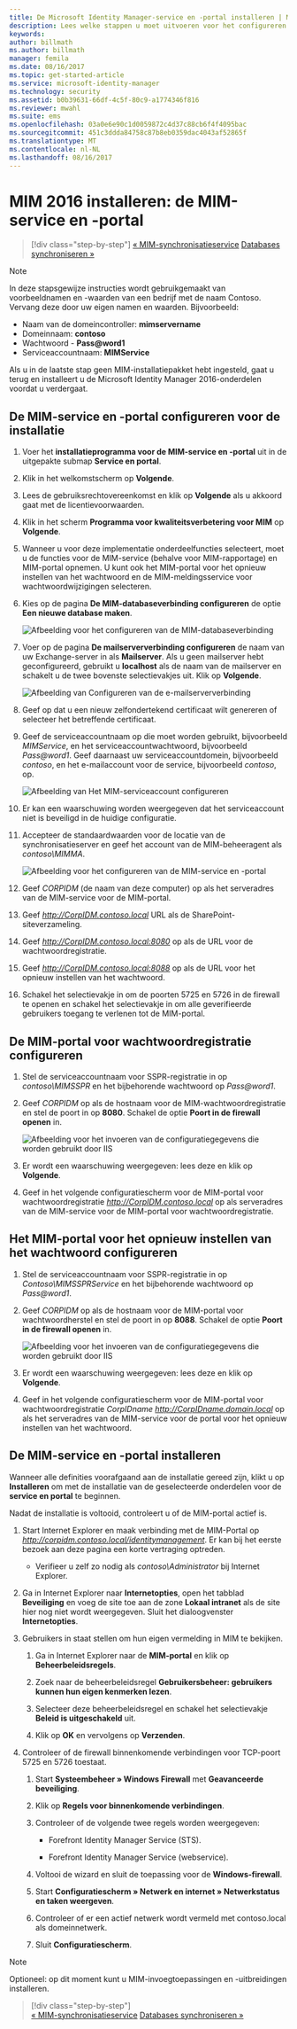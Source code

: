 ```yaml
---
title: De Microsoft Identity Manager-service en -portal installeren | Microsoft Docs
description: Lees welke stappen u moet uitvoeren voor het configureren en installeren van de MIM-service en -portal voor Microsoft Identity Manager 2016
keywords: 
author: billmath
ms.author: billmath
manager: femila
ms.date: 08/16/2017
ms.topic: get-started-article
ms.service: microsoft-identity-manager
ms.technology: security
ms.assetid: b0b39631-66df-4c5f-80c9-a1774346f816
ms.reviewer: mwahl
ms.suite: ems
ms.openlocfilehash: 03a0e6e90c1d0059872c4d37c88cb6f4f4095bac
ms.sourcegitcommit: 451c3ddda84758c87b8eb0359dac4043af52865f
ms.translationtype: MT
ms.contentlocale: nl-NL
ms.lasthandoff: 08/16/2017
---
```

# <a name="install-mim-2016-mim-service-and-portal"></a>MIM 2016 installeren: de MIM-service en -portal

>[!div class="step-by-step"]
[« MIM-synchronisatieservice](install-mim-sync.md)
[Databases synchroniseren »](install-mim-sync-ad-service.md)

> [!NOTE]
> In deze stapsgewijze instructies wordt gebruikgemaakt van voorbeeldnamen en -waarden van een bedrijf met de naam Contoso. Vervang deze door uw eigen namen en waarden. Bijvoorbeeld:
> - Naam van de domeincontroller: **mimservername**
> - Domeinnaam: **contoso**
> - Wachtwoord - **Pass@word1**
> - Serviceaccountnaam: **MIMService**

Als u in de laatste stap geen MIM-installatiepakket hebt ingesteld, gaat u terug en installeert u de Microsoft Identity Manager 2016-onderdelen voordat u verdergaat.


## <a name="configure-mim-service-and-portal-for-installation"></a>De MIM-service en -portal configureren voor de installatie

1. Voer het **installatieprogramma voor de MIM-service en -portal** uit in de uitgepakte submap **Service en portal**.

2. Klik in het welkomstscherm op **Volgende**.

3. Lees de gebruiksrechtovereenkomst en klik op **Volgende** als u akkoord gaat met de licentievoorwaarden.

4. Klik in het scherm **Programma voor kwaliteitsverbetering voor MIM** op **Volgende**.

5. Wanneer u voor deze implementatie onderdeelfuncties selecteert, moet u de functies voor de MIM-service (behalve voor MIM-rapportage) en MIM-portal opnemen. U kunt ook het MIM-portal voor het opnieuw instellen van het wachtwoord en de MIM-meldingsservice voor wachtwoordwijzigingen selecteren.

6. Kies op de pagina **De MIM-databaseverbinding configureren** de optie **Een nieuwe database maken**.

    ![Afbeelding voor het configureren van de MIM-databaseverbinding](media/MIM-Install10.png)

7. Voer op de pagina **De mailserververbinding configureren** de naam van uw Exchange-server in als **Mailserver**. Als u geen mailserver hebt geconfigureerd, gebruikt u **localhost** als de naam van de mailserver en schakelt u de twee bovenste selectievakjes uit. Klik op **Volgende**.

    ![Afbeelding van Configureren van de e-mailserververbinding](media/MIM-Install11.png)

8. Geef op dat u een nieuw zelfondertekend certificaat wilt genereren of selecteer het betreffende certificaat.

9. Geef de serviceaccountnaam op die moet worden gebruikt, bijvoorbeeld *MIMService*, en het serviceaccountwachtwoord, bijvoorbeeld *Pass@word1*. Geef daarnaast uw serviceaccountdomein, bijvoorbeeld *contoso*, en het e-mailaccount voor de service, bijvoorbeeld *contoso*, op.

    ![Afbeelding van Het MIM-serviceaccount configureren](media/MIM-Install12.png)

10. Er kan een waarschuwing worden weergegeven dat het serviceaccount niet is beveiligd in de huidige configuratie.

11. Accepteer de standaardwaarden voor de locatie van de synchronisatieserver en geef het account van de MIM-beheeragent als *contoso\MIMMA*.

    ![Afbeelding voor het configureren van de MIM-service en -portal](media/MIM-Install13.png)

12. Geef *CORPIDM* (de naam van deze computer) op als het serveradres van de MIM-service voor de MIM-portal.

13. Geef *http://CorpIDM.contoso.local* URL als de SharePoint-siteverzameling.

14. Geef *http://CorpIDM.contoso.local:8080* op als de URL voor de wachtwoordregistratie.

15. Geef *http://CorpIDM.contoso.local:8088* op als de URL voor het opnieuw instellen van het wachtwoord.

16. Schakel het selectievakje in om de poorten 5725 en 5726 in de firewall te openen en schakel het selectievakje in om alle geverifieerde gebruikers toegang te verlenen tot de MIM-portal.

## <a name="configure-mim-password-registration-portal"></a>De MIM-portal voor wachtwoordregistratie configureren

1.  Stel de serviceaccountnaam voor SSPR-registratie in op *contoso\MIMSSPR* en het bijbehorende wachtwoord op *Pass@word1*.

2.  Geef *CORPIDM* op als de hostnaam voor de MIM-wachtwoordregistratie en stel de poort in op **8080**. Schakel de optie **Poort in de firewall openen** in.

    ![Afbeelding voor het invoeren van de configuratiegegevens die worden gebruikt door IIS](media/MIM-Install14.png)

3.  Er wordt een waarschuwing weergegeven: lees deze en klik op **Volgende**.

4. Geef in het volgende configuratiescherm voor de MIM-portal voor wachtwoordregistratie *http://CorpIDM.contoso.local* op als serveradres van de MIM-service voor de MIM-portal voor wachtwoordregistratie.

## <a name="configure-mim-password-reset-portal"></a>Het MIM-portal voor het opnieuw instellen van het wachtwoord configureren

1.  Stel de serviceaccountnaam voor SSPR-registratie in op *Contoso\MIMSSPRService* en het bijbehorende wachtwoord op *Pass@word1*.

2.  Geef *CORPIDM* op als de hostnaam voor de MIM-portal voor wachtwoordherstel en stel de poort in op **8088**. Schakel de optie **Poort in de firewall openen** in.

    ![Afbeelding voor het invoeren van de configuratiegegevens die worden gebruikt door IIS](media/MIM-Install15.png)

3.  Er wordt een waarschuwing weergegeven: lees deze en klik op **Volgende**.

4. Geef in het volgende configuratiescherm voor de MIM-portal voor wachtwoordregistratie *CorpIDname  http://CorpIDname.domain.local* op als het serveradres van de MIM-service voor de portal voor het opnieuw instellen van het wachtwoord.

## <a name="install-mim-service-and-portal"></a>De MIM-service en -portal installeren

Wanneer alle definities voorafgaand aan de installatie gereed zijn, klikt u op **Installeren** om met de installatie van de geselecteerde onderdelen voor de **service en portal** te beginnen.

Nadat de installatie is voltooid, controleert u of de MIM-portal actief is.

1. Start Internet Explorer en maak verbinding met de MIM-Portal op *http://corpidm.contoso.local/identitymanagement*. Er kan bij het eerste bezoek aan deze pagina een korte vertraging optreden.

    - Verifieer u zelf zo nodig als *contoso\Administrator* bij Internet Explorer.

2. Ga in Internet Explorer naar **Internetopties**, open het tabblad **Beveiliging** en voeg de site toe aan de zone **Lokaal intranet** als de site hier nog niet wordt weergegeven.  Sluit het dialoogvenster **Internetopties**.

3. Gebruikers in staat stellen om hun eigen vermelding in MIM te bekijken.

    1.  Ga in Internet Explorer naar de **MIM-portal** en klik op **Beheerbeleidsregels**.

    2.  Zoek naar de beheerbeleidsregel **Gebruikersbeheer: gebruikers kunnen hun eigen kenmerken lezen**.

    3.  Selecteer deze beheerbeleidsregel en schakel het selectievakje **Beleid is uitgeschakeld** uit.

    4.  Klik op **OK** en vervolgens op **Verzenden**.

4.  Controleer of de firewall binnenkomende verbindingen voor TCP-poort 5725 en 5726 toestaat.

    1.  Start **Systeembeheer » Windows Firewall** met **Geavanceerde beveiliging**.

    2.  Klik op **Regels voor binnenkomende verbindingen**.

    3.  Controleer of de volgende twee regels worden weergegeven:

        -   Forefront Identity Manager Service (STS).

        -   Forefront Identity Manager Service (webservice).

    4.  Voltooi de wizard en sluit de toepassing voor de **Windows-firewall**.

    5.  Start **Configuratiescherm » Netwerk en internet » Netwerkstatus en taken weergeven**.

    6.  Controleer of er een actief netwerk wordt vermeld met contoso.local als domeinnetwerk.

    7.  Sluit **Configuratiescherm**.

> [!NOTE]
> Optioneel: op dit moment kunt u MIM-invoegtoepassingen en -uitbreidingen installeren.

>[!div class="step-by-step"]  
[« MIM-synchronisatieservice](install-mim-sync.md)
[Databases synchroniseren »](install-mim-sync-ad-service.md)
